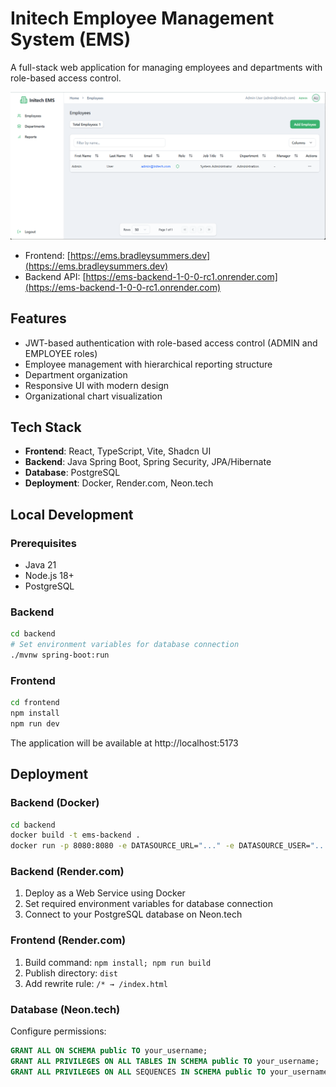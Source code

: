 # Initech Employee Management System (EMS)

A full-stack web application for managing employees and departments with role-based access control.

![Initech EMS Dashboard](screenshots/dashboard.png)

- Frontend: [https://ems.bradleysummers.dev](https://ems.bradleysummers.dev)
- Backend API: [https://ems-backend-1-0-0-rc1.onrender.com](https://ems-backend-1-0-0-rc1.onrender.com)

## Features

- JWT-based authentication with role-based access control (ADMIN and EMPLOYEE roles)
- Employee management with hierarchical reporting structure
- Department organization
- Responsive UI with modern design
- Organizational chart visualization

## Tech Stack

- **Frontend**: React, TypeScript, Vite, Shadcn UI
- **Backend**: Java Spring Boot, Spring Security, JPA/Hibernate
- **Database**: PostgreSQL
- **Deployment**: Docker, Render.com, Neon.tech

## Local Development

### Prerequisites

- Java 21
- Node.js 18+
- PostgreSQL

### Backend

```bash
cd backend
# Set environment variables for database connection
./mvnw spring-boot:run
```

### Frontend

```bash
cd frontend
npm install
npm run dev
```

The application will be available at http://localhost:5173

## Deployment

### Backend (Docker)

```bash
cd backend
docker build -t ems-backend .
docker run -p 8080:8080 -e DATASOURCE_URL="..." -e DATASOURCE_USER="..." -e DATASOURCE_PASSWORD="..." -e FRONTEND_URL="..." ems-backend
```

### Backend (Render.com)

1. Deploy as a Web Service using Docker
2. Set required environment variables for database connection
3. Connect to your PostgreSQL database on Neon.tech

### Frontend (Render.com)

1. Build command: `npm install; npm run build`
2. Publish directory: `dist`
3. Add rewrite rule: `/* → /index.html`

### Database (Neon.tech)

Configure permissions:
```sql
GRANT ALL ON SCHEMA public TO your_username;
GRANT ALL PRIVILEGES ON ALL TABLES IN SCHEMA public TO your_username;
GRANT ALL PRIVILEGES ON ALL SEQUENCES IN SCHEMA public TO your_username;
```